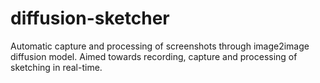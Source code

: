 # diffusion-sketcher
 Automatic capture and processing of screenshots through image2image diffusion model. Aimed towards recording, capture and processing of sketching in real-time.
